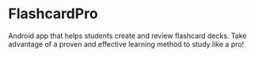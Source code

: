 # FlashcardPro
Android app that helps students create and review flashcard decks. 
Take advantage of a proven and effective learning method to study like a pro!
